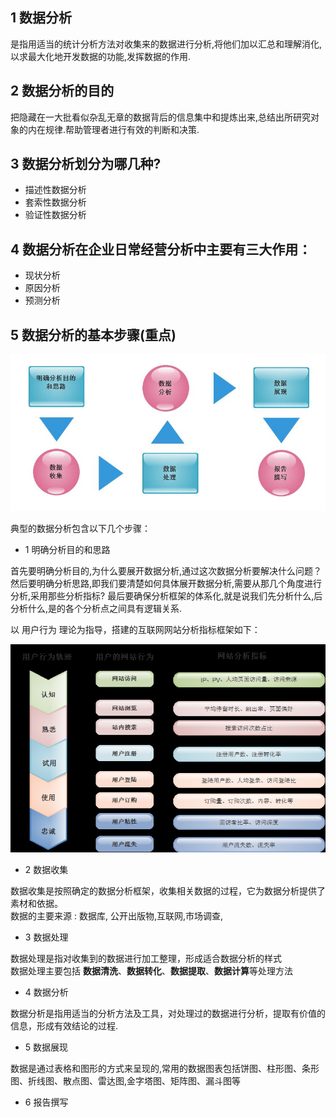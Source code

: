 
## 1 数据分析

是指用适当的统计分析方法对收集来的数据进行分析,将他们加以汇总和理解消化,以求最大化地开发数据的功能,发挥数据的作用.

## 2 数据分析的目的

把隐藏在一大批看似杂乱无章的数据背后的信息集中和提炼出来,总结出所研究对象的内在规律.帮助管理者进行有效的判断和决策.

## 3 数据分析划分为哪几种?

* 描述性数据分析
* 套索性数据分析
* 验证性数据分析

## 4 数据分析在企业日常经营分析中主要有三大作用：

 * 现状分析
 * 原因分析
 * 预测分析
 
 ## 5 数据分析的基本步骤(重点)
 
 ![01](https://github.com/bigDataHell/Kangaroo-/blob/master/images/%E6%95%B0%E6%8D%AE%E5%88%86%E6%9E%9001.png)
 
 典型的数据分析包含以下几个步骤：
 
 * 1 明确分析目的和思路
 
 首先要明确分析目的,为什么要展开数据分析,通过这次数据分析要解决什么问题？
 然后要明确分析思路,即我们要清楚如何具体展开数据分析,需要从那几个角度进行分析,采用那些分析指标?
 最后要确保分析框架的体系化,就是说我们先分析什么,后分析什么,是的各个分析点之间具有逻辑关系.
 
 以 用户行为 理论为指导，搭建的互联网网站分析指标框架如下：
 
  ![02](https://github.com/bigDataHell/Kangaroo-/blob/master/images/%E6%95%B0%E6%8D%AE%E5%88%86%E6%9E%9002.png)
 
 * 2 数据收集
 
 数据收集是按照确定的数据分析框架，收集相关数据的过程，它为数据分析提供了素材和依据。<br>
 数据的主要来源 : 数据库, 公开出版物,互联网,市场调查,
 
 * 3 数据处理
 
 数据处理是指对收集到的数据进行加工整理，形成适合数据分析的样式 <br>
 数据处理主要包括 **数据清洗**、**数据转化**、**数据提取**、**数据计算**等处理方法
 
 * 4 数据分析
 
 数据分析是指用适当的分析方法及工具，对处理过的数据进行分析，提取有价值的信息，形成有效结论的过程.
 
 * 5 数据展现
 
 数据是通过表格和图形的方式来呈现的,常用的数据图表包括饼图、柱形图、条形图、折线图、散点图、雷达图,金字塔图、矩阵图、漏斗图等
 
 * 6 报告撰写
 
 
